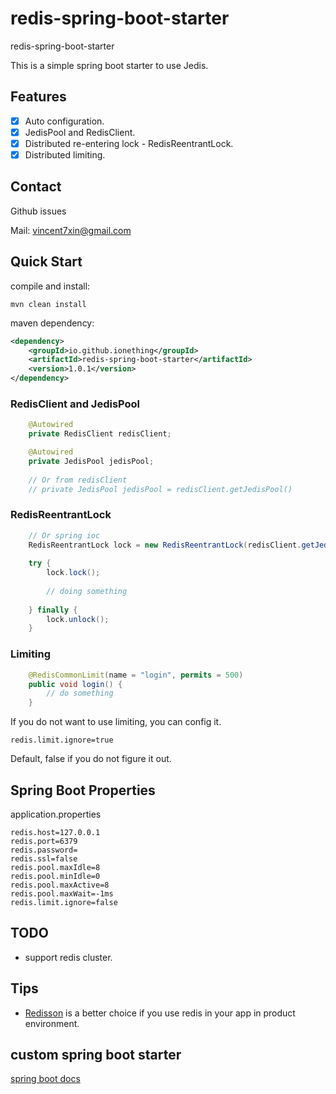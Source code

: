 # redis-spring-boot-starter
redis-spring-boot-starter

This is a simple spring boot starter to use Jedis. 

## Features
- [x] Auto configuration.
- [x] JedisPool and RedisClient.
- [x] Distributed re-entering lock - RedisReentrantLock.
- [x] Distributed limiting.

## Contact
Github issues

Mail: vincent7xin@gmail.com

## Quick Start

compile and install:

```
mvn clean install
```

maven dependency:

```xml
<dependency>
    <groupId>io.github.ionething</groupId>
    <artifactId>redis-spring-boot-starter</artifactId>
    <version>1.0.1</version>
</dependency>
```

### RedisClient and JedisPool

```java
    @Autowired
    private RedisClient redisClient;

    @Autowired
    private JedisPool jedisPool;
    
    // Or from redisClient
    // private JedisPool jedisPool = redisClient.getJedisPool()

```

### RedisReentrantLock

```java
    // Or spring ioc
    RedisReentrantLock lock = new RedisReentrantLock(redisClient.getJedisPool(), "name");
    
    try {
        lock.lock();
        
        // doing something
        
    } finally {
        lock.unlock();
    }

```

### Limiting

```java
    @RedisCommonLimit(name = "login", permits = 500)
    public void login() {
        // do something
    }
```

If you do not want to use limiting, you can config it.

```
redis.limit.ignore=true
```

Default, false if you do not figure it out.


## Spring Boot Properties
application.properties

```
redis.host=127.0.0.1
redis.port=6379
redis.password=  
redis.ssl=false
redis.pool.maxIdle=8
redis.pool.minIdle=0
redis.pool.maxActive=8
redis.pool.maxWait=-1ms
redis.limit.ignore=false
```
 
## TODO
- support redis cluster.

## Tips
- [Redisson](https://github.com/redisson/redisson) is a better choice if you use redis in your app in product environment.

## custom spring boot starter
[spring boot docs](https://docs.spring.io/spring-boot/docs/2.0.5.RELEASE/reference/htmlsingle/#boot-features-custom-starter)

